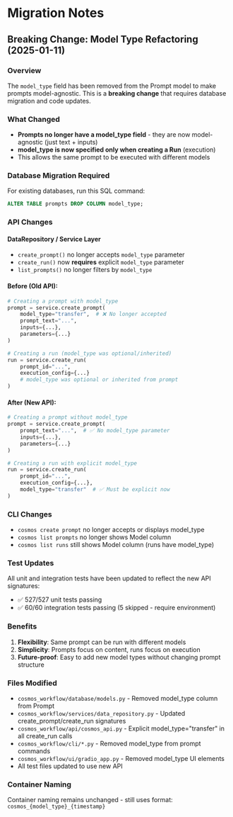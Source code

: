 # Migration Notes

## Breaking Change: Model Type Refactoring (2025-01-11)

### Overview
The `model_type` field has been removed from the Prompt model to make prompts model-agnostic. This is a **breaking change** that requires database migration and code updates.

### What Changed
- **Prompts no longer have a model_type field** - they are now model-agnostic (just text + inputs)
- **model_type is now specified only when creating a Run** (execution)
- This allows the same prompt to be executed with different models

### Database Migration Required
For existing databases, run this SQL command:
```sql
ALTER TABLE prompts DROP COLUMN model_type;
```

### API Changes

#### DataRepository / Service Layer
- `create_prompt()` no longer accepts `model_type` parameter
- `create_run()` now **requires** explicit `model_type` parameter
- `list_prompts()` no longer filters by `model_type`

#### Before (Old API):
```python
# Creating a prompt with model_type
prompt = service.create_prompt(
    model_type="transfer",  # ❌ No longer accepted
    prompt_text="...",
    inputs={...},
    parameters={...}
)

# Creating a run (model_type was optional/inherited)
run = service.create_run(
    prompt_id="...",
    execution_config={...}
    # model_type was optional or inherited from prompt
)
```

#### After (New API):
```python
# Creating a prompt without model_type
prompt = service.create_prompt(
    prompt_text="...",  # ✅ No model_type parameter
    inputs={...},
    parameters={...}
)

# Creating a run with explicit model_type
run = service.create_run(
    prompt_id="...",
    execution_config={...},
    model_type="transfer"  # ✅ Must be explicit now
)
```

### CLI Changes
- `cosmos create prompt` no longer accepts or displays model_type
- `cosmos list prompts` no longer shows Model column
- `cosmos list runs` still shows Model column (runs have model_type)

### Test Updates
All unit and integration tests have been updated to reflect the new API signatures:
- ✅ 527/527 unit tests passing
- ✅ 60/60 integration tests passing (5 skipped - require environment)

### Benefits
1. **Flexibility**: Same prompt can be run with different models
2. **Simplicity**: Prompts focus on content, runs focus on execution
3. **Future-proof**: Easy to add new model types without changing prompt structure

### Files Modified
- `cosmos_workflow/database/models.py` - Removed model_type column from Prompt
- `cosmos_workflow/services/data_repository.py` - Updated create_prompt/create_run signatures
- `cosmos_workflow/api/cosmos_api.py` - Explicit model_type="transfer" in all create_run calls
- `cosmos_workflow/cli/*.py` - Removed model_type from prompt commands
- `cosmos_workflow/ui/gradio_app.py` - Removed model_type UI elements
- All test files updated to use new API

### Container Naming
Container naming remains unchanged - still uses format: `cosmos_{model_type}_{timestamp}`